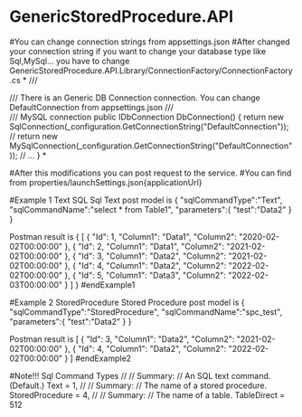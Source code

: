 # GenericStoredProcedure.API

#You can change connection strings from appsettings.json
#After changed your connection string if you want to change your database type like Sql,MySql... you have to change GenericStoredProcedure.API.Library/ConnectionFactory/ConnectionFactory.cs 
*
        /// <summary>
        /// There is an Generic DB Connection connection. You can change DefaultConnection from appsettings.json
        /// </summary>
        /// <returns>MySQL connection</returns>
        public IDbConnection DbConnection()
        {
            return new SqlConnection(_configuration.GetConnectionString("DefaultConnection"));
            // return new MySqlConnection(_configuration.GetConnectionString("DefaultConnection"));
            // ...
        }
*

#After this modifications you can post request to the service.
#You can find from properties/launchSettings.json{applicationUrl}

#Example 1 Text SQL
Sql Text post model is
{
    "sqlCommandType":"Text",
    "sqlCommandName":"select * from Table1",
    "parameters":{
        "test":"Data2"
    }
}

Postman result is 
{
  [
    {
        "Id": 1,
        "Column1": "Data1",
        "Column2": "2020-02-02T00:00:00"
    },
    {
        "Id": 2,
        "Column1": "Data1",
        "Column2": "2021-02-02T00:00:00"
    },
    {
        "Id": 3,
        "Column1": "Data2",
        "Column2": "2021-02-02T00:00:00"
    },
    {
        "Id": 4,
        "Column1": "Data2",
        "Column2": "2022-02-02T00:00:00"
    },
    {
        "Id": 5,
        "Column1": "Data3",
        "Column2": "2022-02-03T00:00:00"
    }
]
}
#endExample1

#Example 2 StoredProcedure
Stored Procedure post model is
{
    "sqlCommandType":"StoredProcedure",
    "sqlCommandName":"spc_test",
    "parameters":{
        "test":"Data2"
    }
}

Postman result is
[
    {
        "Id": 3,
        "Column1": "Data2",
        "Column2": "2021-02-02T00:00:00"
    },
    {
        "Id": 4,
        "Column1": "Data2",
        "Column2": "2022-02-02T00:00:00"
    }
]
#endExample2

#Note!!!
Sql Command Types
//
// Summary:
//     An SQL text command. (Default.)
Text = 1,
//
// Summary:
//     The name of a stored procedure.
StoredProcedure = 4,
//
// Summary:
//     The name of a table.
TableDirect = 512
